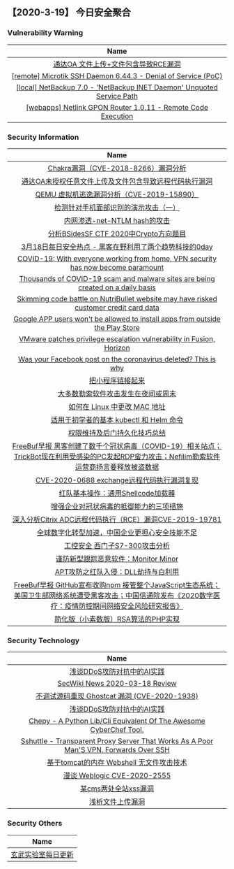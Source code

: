 
 ##   【2020-3-19】 今日安全聚合


###  						       							Vulnerability Warning

|                             Name                             |
| :----------------------------------------------------------: |
|[通达OA 文件上传+文件包含导致RCE漏洞](https://www.seebug.org/vuldb/ssvid-98186)|
|[[remote] Microtik SSH Daemon 6.44.3 - Denial of Service (PoC)](https://www.exploit-db.com/exploits/48228)|
|[[local] NetBackup 7.0 - 'NetBackup INET Daemon' Unquoted Service Path](https://www.exploit-db.com/exploits/48227)|
|[[webapps] Netlink GPON Router 1.0.11 - Remote Code Execution](https://www.exploit-db.com/exploits/48225)|

### 						        							Security Information
|                             Name                                    |
| :----------------------------------------------------------: |
|[Chakra漏洞（CVE-2018-8266）漏洞分析](https://www.anquanke.com/post/id/201087)|
|[通达OA未授权任意文件上传及文件包含导致远程代码执行漏洞](https://www.anquanke.com/post/id/201174)|
|[QEMU 虚拟机逃逸漏洞分析（CVE-2019-15890）](https://www.anquanke.com/post/id/201137)|
|[检测针对手机面部识别的演示攻击（一）](https://www.anquanke.com/post/id/200336)|
|[内网渗透-net-NTLM hash的攻击](https://www.anquanke.com/post/id/200649)|
|[分析BSidesSF CTF 2020中Crypto方向题目](https://www.anquanke.com/post/id/200545)|
|[3月18日每日安全热点 - 黑客在野利用了两个趋势科技的0day](https://www.anquanke.com/post/id/201138)|
|[COVID-19: With everyone working from home, VPN security has now become paramount](https://www.zdnet.com/article/covid-19-with-everyone-working-from-home-vpn-security-has-now-become-paramount/#ftag=RSSbaffb68)|
|[Thousands of COVID-19 scam and malware sites are being created on a daily basis](https://www.zdnet.com/article/thousands-of-covid-19-scam-and-malware-sites-are-being-created-on-a-daily-basis/#ftag=RSSbaffb68)|
|[Skimming code battle on NutriBullet website may have risked customer credit card data](https://www.zdnet.com/article/skimming-code-lurking-on-nutribullet-website-puts-customer-credit-card-data-at-risk/#ftag=RSSbaffb68)|
|[Google APP users won't be allowed to install apps from outside the Play Store](https://www.zdnet.com/article/google-app-users-wont-be-allowed-to-install-apps-from-outside-the-play-store/#ftag=RSSbaffb68)|
|[VMware patches privilege escalation vulnerability in Fusion, Horizon](https://www.zdnet.com/article/vmware-patches-privilege-escalation-vulnerability-in-workstation-fusion-horizon/#ftag=RSSbaffb68)|
|[Was your Facebook post on the coronavirus deleted? This is why](https://www.zdnet.com/article/was-your-facebook-post-on-the-coronavirus-deleted-this-is-why/#ftag=RSSbaffb68)|
|[把小程序链接起来](https://linux.cn/article-12010-1.html?utm_source=rss&utm_medium=rss)|
|[大多数勒索软件攻击发生在夜间或周末](https://linux.cn/article-12009-1.html?utm_source=rss&utm_medium=rss)|
|[如何在 Linux 中更改 MAC 地址](https://linux.cn/article-12008-1.html?utm_source=rss&utm_medium=rss)|
|[适用于初学者的基本 kubectl 和 Helm 命令](https://linux.cn/article-12007-1.html?utm_source=rss&utm_medium=rss)|
|[权限维持及后门持久化技巧总结](https://www.freebuf.com/articles/system/229209.html)|
|[FreeBuf早报  黑客创建了数千个冠状病毒（COVID-19）相关站点；TrickBot现在利用受感染的PC发起RDP蛮力攻击；Nefilim勒索软件运营商扬言要释放被盗数据](https://www.freebuf.com/news/230843.html)|
|[CVE-2020-0688 exchange远程代码执行漏洞复现](https://www.freebuf.com/vuls/228735.html)|
|[红队基本操作：通用Shellcode加载器](https://www.freebuf.com/articles/network/228795.html)|
|[增强企业对冠状病毒的抵御能力的三项措施](https://www.freebuf.com/articles/network/230791.html)|
|[深入分析Citrix ADC远程代码执行（RCE）漏洞CVE-2019-19781](https://www.freebuf.com/vuls/227319.html)|
|[全球数字化转型加速，中国企业更担心安全技能不足](https://www.freebuf.com/news/230611.html)|
|[工控安全  西门子S7-300攻击分析](https://www.freebuf.com/articles/ics-articles/228770.html)|
|[谨防新型跟踪恶意软件：Monitor Minor](https://www.freebuf.com/news/230619.html)|
|[APT攻防之红队入侵：DLL劫持与白利用](https://www.freebuf.com/articles/system/227824.html)|
|[FreeBuf早报  GitHub宣布收购npm 接管整个JavaScript生态系统；美国卫生部网络系统遭受黑客攻击；中国信通院发布《2020数字医疗：疫情防控期间网络安全风险研究报告》](https://www.freebuf.com/news/230727.html)|
|[简化版（小素数版）RSA算法的PHP实现](https://www.freebuf.com/articles/database/229334.html)|

### 						        							Security  Technology
|                             Name                                    |
| :----------------------------------------------------------: |
|[浅谈DDoS攻防对抗中的AI实践](https://security.tencent.com/index.php/blog/msg/144)|
|[SecWiki News 2020-03-18 Review](http://www.sec-wiki.com/?2020-03-18)|
|[不调试源码重现 Ghostcat 漏洞 (CVE-2020-1938)](https://paper.seebug.org/1147/)|
|[浅谈DDoS攻防对抗中的AI实践](https://security.tencent.com/index.php/blog/msg/144)|
|[Chepy - A Python Lib/Cli Equivalent Of The Awesome CyberChef Tool.](http://www.kitploit.com/2020/03/chepy-python-libcli-equivalent-of.html)|
|[Sshuttle - Transparent Proxy Server That Works As A Poor Man'S VPN. Forwards Over SSH](http://www.kitploit.com/2020/03/sshuttle-transparent-proxy-server-that.html)|
|[基于tomcat的内存 Webshell 无文件攻击技术](http://xz.aliyun.com/t/7388)|
|[漫谈 Weblogic CVE-2020-2555](http://xz.aliyun.com/t/7387)|
|[某cms两处全站xss漏洞](http://xz.aliyun.com/t/7381)|
|[浅析文件上传漏洞](http://xz.aliyun.com/t/7365)|

### 						        							Security  Others
|                             Name                                    |
| :----------------------------------------------------------: |
|[玄武实验室每日更新](https://weibo.com/p/1006065582522936/wenzhang?from=page_100606_profile&wvr=6&mod=wenzhangmore)|

